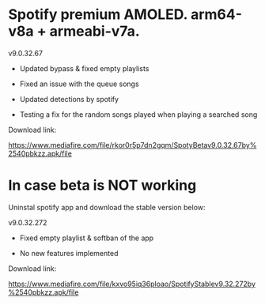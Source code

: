 # Spotify premium AMOLED. arm64-v8a + armeabi-v7a.

v9.0.32.67

- Updated bypass & fixed empty playlists

- Fixed an issue with the queue songs

- Updated detections by spotify

- Testing a fix for the random songs played when playing a searched song

Download link:

https://www.mediafire.com/file/rkor0r5p7dn2gqm/SpotyBetav9.0.32.67by%2540pbkzz.apk/file

# In case beta is NOT working

Uninstal spotify app and download the stable version below:

v9.0.32.272

- Fixed empty playlist & softban of the app
  
- No new features implemented

Download link:

https://www.mediafire.com/file/kxvo95iq36ploao/SpotifyStablev9.32.272by%2540pbkzz.apk/file


